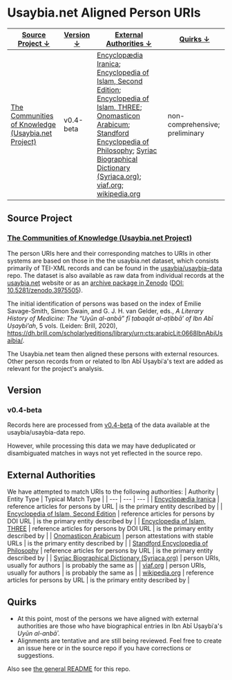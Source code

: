# Usaybia.net Aligned Person URIs
| [Source Project ↓](#source-project) | [Version ↓](#version) | [External Authorities ↓](#external-authorities) | [Quirks ↓](#quirks) |
| --- | --- | --- | --- |
| [The Communities of Knowledge (Usaybia.net Project)](https://usaybia.net) | v0.4-beta | [Encyclopædia Iranica](https://iranicaonline.org); [Encyclopedia of Islam, Second Edition](https://referenceworks.brillonline.com/browse/encyclopaedia-of-islam-2); [Encyclopedia of Islam, THREE](https://referenceworks.brillonline.com/browse/encyclopaedia-of-islam-3); [Onomasticon Arabicum](onomasticon.irht.cnrs.fr); [Standford Encyclopedia of Philosophy](https://plato.stanford.edu); [Syriac Biographical Dictionary (Syriaca.org)](http://syriaca.org/persons); [viaf.org](https://viaf.org); [wikipedia.org](https://wikipedia.org) | non-comprehensive; preliminary |

## Source Project
### [The Communities of Knowledge (Usaybia.net Project)](https://usaybia.net)

The person URIs here and their corresponding matches to URIs in other systems are based on those in the the usaybia.net dataset, which consists primarily of TEI-XML records and can be found in the [usaybia/usaybia-data](https://github.com/usaybia/usaybia-data/) repo. The dataset is also available as raw data from individual records at the [usaybia.net](https://usaybia.net) website or as an [archive package in Zenodo](https://zenodo.org/record/3975506) ([DOI: 10.5281/zenodo.3975505](https://doi.org/10.5281/zenodo.3975505)).

The initial identification of persons was based on the index of Emilie Savage-Smith, Simon Swain, and G. J. H. van Gelder, eds., _A Literary History of Medicine: The “Uyūn al-anbā” fī ṭabaqāt al-aṭibbā’ of Ibn Abī Uṣaybi’ah_, 5 vols. (Leiden: Brill, 2020), https://dh.brill.com/scholarlyeditions/library/urn:cts:arabicLit:0668IbnAbiUsaibia/.

The Usaybia.net team then aligned these persons with external resources. Other person records from or related to Ibn Abī Uṣaybiʿa's text are added as relevant for the project's analysis.

## Version
### v0.4-beta
Records here are processed from [v0.4-beta](https://github.com/usaybia/usaybia-data/releases/tag/v0.4-beta) of the data available at the usaybia/usaybia-data repo.

However, while processing this data we may have deduplicated or disambiguated matches in ways not yet reflected in the source repo.

## External Authorities
We have attempted to match URIs to the following authorities:
| Authority | Entity Type | Typical Match Type |
| --- | --- | --- |
| [Encyclopædia Iranica](https://iranicaonline.org) | reference articles for persons by URL | is the primary entity described by |
| [Encyclopedia of Islam, Second Edition](https://referenceworks.brillonline.com/browse/encyclopaedia-of-islam-2) | reference articles for persons by DOI URL | is the primary entity described by |
| [Encyclopedia of Islam, THREE](https://referenceworks.brillonline.com/browse/encyclopaedia-of-islam-3) | reference articles for persons by DOI URL | is the primary entity described by |
| [Onomasticon Arabicum](onomasticon.irht.cnrs.fr) | person attestations with stable URLs | is the primary entity described by |
| [Standford Encyclopedia of Philosophy](https://plato.stanford.edu) | reference articles for persons by URL | is the primary entity described by | 
| [Syriac Biographical Dictionary (Syriaca.org)](https://syriaca.org/persons)  | person URIs, usually for authors | is probably the same as |
| [viaf.org](https://viaf.org)  | person URIs, usually for authors | is probably the same as |
| [wikipedia.org](https://wikipedia.org) | reference articles for persons by URL | is the primary entity described by |

## Quirks
 - At this point, most of the persons we have aligned with external authorities are those who have biographical entries in Ibn Abī Uṣaybiʿa's _Uyūn al-anbāʾ_. 
 - Alignments are tentative and are still being reviewed. Feel free to create an issue here or in the source repo if you have corrections or suggestions.  



Also see [the general README](https://github.com/Hist-ME/URIs/blob/master/README.md) for this repo.